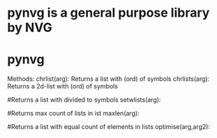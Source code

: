 pynvg is a general purpose library by NVG
===========

# pynvg

Methods:
chrlist(arg): Returns a list with (ord) of symbols
chrlists(arg): Returns a 2d-list with (ord) of symbols

#Returns a list with divided to symbols
setwlists(arg):

#Returns max count of lists in ist
maxlen(arg):

#Returns a list with equal count of elements in lists
optimise(arg,arg2):